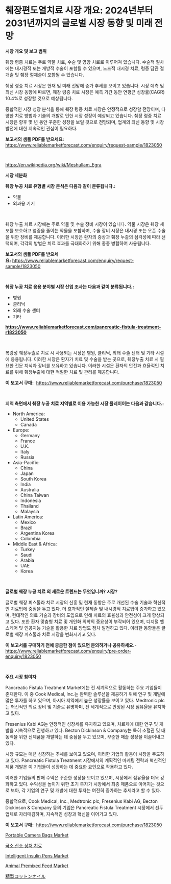 <p><h1>췌장편도열치료 시장 개요: 2024년부터 2031년까지의 글로벌 시장 동향 및 미래 전망</h1></p><p><strong>시장 개요 및 보고 범위</strong></p>
<p><p>췌장 령증 치료는 주로 약물 치료, 수술 및 영양 치료로 이루어져 있습니다. 수술적 절차에는 내시경적 또는 개방적 수술이 포함될 수 있으며, 노드적 내시경 치료, 령증 담관 절개술 및 췌장 절제술이 포함될 수 있습니다.</p><p>췌장 령증 치료 시장은 현재 및 미래 전망에 증가 추세를 보이고 있습니다. 시장 예측 및 최신 시장 동향에 따르면, 췌장 령증 치료 시장은 예측 기간 동안 연평균 성장률(CAGR) 10.4%로 성장할 것으로 예상됩니다.</p><p>종합적인 시장 성장 분석을 통해 췌장 령증 치료 시장은 안정적으로 성장할 전망이며, 다양한 치료 방법과 기술의 개발로 인한 시장 성장이 예상되고 있습니다. 췌장 령증 치료 시장은 향후 몇 년 동안 꾸준한 성장을 보일 것으로 전망되며, 업계의 최신 동향 및 시장 발전에 대한 지속적인 관심이 필요하다.</p></p>
<p><strong>보고서의 샘플 PDF를 받으세요:</strong> <a href="https://www.reliablemarketforecast.com/enquiry/request-sample/1823050">https://www.reliablemarketforecast.com/enquiry/request-sample/1823050</a></p>
<p>&nbsp;</p>
<p><a href="https://en.wikipedia.org/wiki/Meshullam_Egra">https://en.wikipedia.org/wiki/Meshullam_Egra</a></p>
<p><strong>시장 세분화</strong></p>
<p><strong>췌장 누공 치료 유형별 시장 분석은 다음과 같이 분류됩니다.:</strong></p>
<p><ul><li>약물</li><li>외과용 기기</li></ul></p>
<p>&nbsp;</p>
<p><p>췌장 누출 치료 시장에는 주로 약물 및 수술 장비 시장이 있습니다. 약물 시장은 췌장 세포를 보호하고 염증을 줄이는 약물을 포함하며, 수술 장비 시장은 내시경 또는 오픈 수술을 위한 장비를 제공합니다. 이러한 시장은 환자의 증상과 췌장 누출의 심각성에 따라 선택되며, 각각의 방법은 치료 효과를 극대화하기 위해 종종 병합하여 사용됩니다.</p></p>
<p><strong>보고서의 샘플 PDF를 받으세요:</strong>&nbsp;<a href="https://www.reliablemarketforecast.com/enquiry/request-sample/1823050">https://www.reliablemarketforecast.com/enquiry/request-sample/1823050</a></p>
<p>&nbsp;</p>
<p><strong> 췌장 누공 치료 응용 분야별 시장 산업 조사는 다음과 같이 분류됩니다.:</strong></p>
<p><ul><li>병원</li><li>클리닉</li><li>외래 수술 센터</li><li>기타</li></ul></p>
<p><strong><a href="https://www.reliablemarketforecast.com/pancreatic-fistula-treatment-r1823050">https://www.reliablemarketforecast.com/pancreatic-fistula-treatment-r1823050</a></strong></p>
<p>&nbsp;</p>
<p><p>복강성 췌장누출로 치료 시 사용되는 시장은 병원, 클리닉, 외래 수술 센터 및 기타 시설에 응용됩니다. 이러한 시장은 환자가 치료 및 수술을 받는 곳으로, 췌장누출 치료 시 필요한 전문 지식과 장비를 보유하고 있습니다. 이러한 시설은 환자의 안전과 효율적인 치료를 위해 췌장누출에 대한 적절한 치료 및 관리를 제공합니다.</p></p>
<p><strong>이 보고서 구매:</strong>&nbsp; <a href="https://www.reliablemarketforecast.com/purchase/1823050">https://www.reliablemarketforecast.com/purchase/1823050</a></p>
<p>&nbsp;</p>
<p><strong>지역 측면에서 췌장 누공 치료 지역별로 이용 가능한 시장 플레이어는 다음과 같습니다.:</strong></p>
<p><ul>
    <li>
        North America:
        <ul>
            <li>United States</li>
            <li>Canada</li>
        </ul>
    </li>
    <li>
        Europe:
        <ul>
            <li>Germany</li>
            <li>France</li>
            <li>U.K.</li>
            <li>Italy</li>
            <li>Russia</li>
        </ul>
    </li>
    <li>
        Asia-Pacific:
        <ul>
            <li>China</li>
            <li>Japan</li>
            <li>South Korea</li>
            <li>India</li>
            <li>Australia</li>
            <li>China Taiwan</li>
            <li>Indonesia</li>
            <li>Thailand</li>
            <li>Malaysia</li>
        </ul>
    </li>
    <li>
        Latin America:
        <ul>
            <li>Mexico</li>
            <li>Brazil</li>
            <li>Argentina Korea</li>
            <li>Colombia</li>
        </ul>
    </li>
    <li>
        Middle East & Africa:
        <ul>
            <li>Turkey</li>
            <li>Saudi</li>
            <li>Arabia</li>
            <li>UAE</li>
            <li>Korea</li>
        </ul>
    </li>
    </ul></p>
<p>&nbsp;</p>
<p><strong>글로벌 췌장 누공 치료 의 새로운 트렌드는 무엇입니까? 시장?</strong></p>
<p><p>글로벌 췌장 피스툴라 치료 시장의 신흥 및 현재 동향은 주로 개선된 수술 기술과 혁신적인 치료법에 중점을 두고 있다. 더 효과적인 절제술 및 내시경적 치료법이 증가하고 있으며, 현대적인 의료 기술과 장비의 도입으로 인해 치료의 효율성과 안전성이 크게 향상되고 있다. 또한 환자 맞춤형 치료 및 개인화 의학의 중요성이 부각되어 있으며, 디지털 헬스케어 및 인공지능 기술을 활용한 치료 방법도 점차 발전하고 있다. 이러한 동향들은 글로벌 췌장 피스툴라 치료 시장을 변화시키고 있다.</p></p>
<p><strong>이 보고서를 구매하기 전에 궁금한 점이 있으면 문의하거나 공유하세요.</strong>- <a href="https://www.reliablemarketforecast.com/enquiry/pre-order-enquiry/1823050">https://www.reliablemarketforecast.com/enquiry/pre-order-enquiry/1823050</a></p>
<p>&nbsp;</p>
<p><strong>주요 시장 참여자</strong></p>
<p><p>Pancreatic Fistula Treatment Market에는 전 세계적으로 활동하는 주요 기업들이 존재한다. 이 중 Cook Medical, Inc.는 완벽한 솔루션을 제공하기 위해 연구 및 개발에 많은 투자를 하고 있으며, 아시아 지역에서 높은 성장률을 보이고 있다. Medtronic plc는 혁신적인 의료 장비 및 기술로 유명하며, 전 세계적으로 안정된 시장 점유율을 유지하고 있다. </p><p>Fresenius Kabi AG는 안정적인 성장세를 유지하고 있으며, 치료제에 대한 연구 및 개발을 지속적으로 진행하고 있다. Becton Dickinson & Company는 특히 소혈관 및 대동맥을 위한 신제품을 개발하는 데 중점을 두고 있으며, 꾸준한 매출 성장을 이끌어내고 있다. </p><p>시장 규모는 매년 성장하는 추세를 보이고 있으며, 이러한 기업의 활동이 시장을 주도하고 있다. Pancreatic Fistula Treatment 시장에서의 계획적인 마케팅 전략과 혁신적인 제품 개발은 이 기업들이 성장하는 데 중요한 요인으로 작용하고 있다. </p><p>이러한 기업들의 판매 수익은 꾸준한 성장을 보이고 있으며, 시장에서 점유율을 더욱 강화하고 있다. 수익성을 높이기 위한 초기 투자가 시장에서 최종 제품으로 이어지는 것으로 보아, 각 기업의 연구 및 개발에 대한 투자는 여전히 증가하는 추세라고 할 수 있다. </p><p>종합적으로, Cook Medical, Inc., Medtronic plc, Fresenius Kabi AG, Becton Dickinson & Company 등의 기업은 Pancreatic Fistula Treatment 시장에서 선두 업체로 자리매김하며, 지속적인 성장과 혁신을 이어가고 있다.</p></p>
<p><strong>이 보고서 구매:</strong>&nbsp;&nbsp;<a href="https://www.reliablemarketforecast.com/purchase/1823050">https://www.reliablemarketforecast.com/purchase/1823050</a></p>
<p><p><a href="https://medium.com/@stevenlane654/global-portable-camera-bags-market-opportunities-and-forecast-for-period-from-2024-to-2031-1180b45d406e">Portable Camera Bags Market</a></p><p><a href="https://github.com/LuckeyCorbin/Market-Research-Report-List-1/blob/main/88660014481.md">국소 산소 상처 치료</a></p><p><a href="https://github.com/gordonLyman1905/Market-Research-Report-List-1/blob/main/intelligent-insulin-pens-market.md">Intelligent Insulin Pens Market</a></p><p><a href="https://issuu.com/reportprime-2/docs/animal-premixed-feed-market-size-2030.pptx">Animal Premixed Feed Market</a></p><p><a href="https://github.com/RandallRunte2023/Market-Research-Report-List-2/blob/main/4806118866.md">精製コットンオイル</a></p></p>